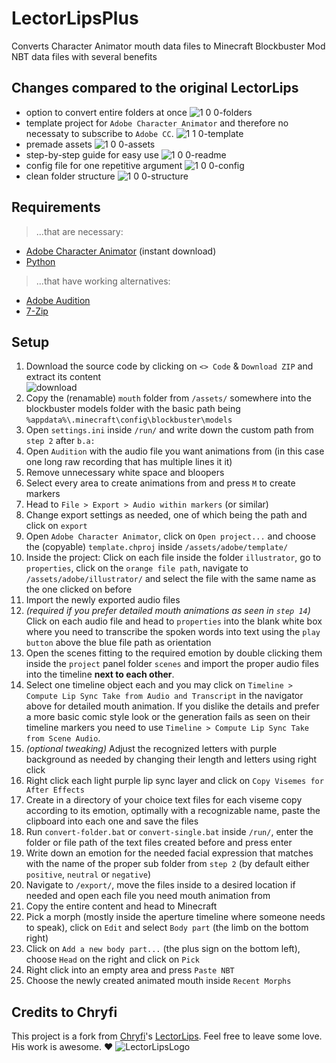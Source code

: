 # LectorLipsPlus

Converts Character Animator mouth data files to Minecraft Blockbuster Mod NBT data files with several benefits

## Changes compared to the original LectorLips
- option to convert entire folders at once
![1 0 0-folders](https://github.com/user-attachments/assets/6a145327-b157-44e5-b1e3-434e93915868)
- template project for `Adobe Character Animator` and therefore no necessaty to subscribe to `Adobe CC`.
![1 1 0-template](https://github.com/user-attachments/assets/c26714a6-5a8e-4833-85cd-daefe607ef22)
- premade assets
![1 0 0-assets](https://github.com/user-attachments/assets/321d3f17-24db-4a43-87f5-68375af8fdd7)
- step-by-step guide for easy use
![1 0 0-readme](https://github.com/user-attachments/assets/c9090e9f-822f-4b7a-8116-28feb01e6c75)
- config file for one repetitive argument
![1 0 0-config](https://github.com/user-attachments/assets/292491fc-1b77-41d2-a367-f6b417b09cca)
- clean folder structure
![1 0 0-structure](https://github.com/user-attachments/assets/6877cc6b-169c-40f5-96e8-b890c819a0d9)

## Requirements

> ...that are necessary:
- [Adobe Character Animator](https://creativecloud.adobe.com/apps/download/character-animator) (instant download)
- [Python](https://www.python.org/downloads/)
> ...that have working alternatives:
- [Adobe Audition](https://www.adobe.com/de/creativecloud/plans.html)
- [7-Zip](https://7-zip.de/download.html)

## Setup

1. Download the source code by clicking on `<> Code` & `Download ZIP` and extract its content\
![download](https://github.com/ItsLeMax/File-Mass-Renaming/assets/80857459/847b4ed1-b820-4479-8a0b-a48bcfe55108)
2. Copy the (renamable) `mouth` folder from `/assets/` somewhere into the blockbuster models folder with the basic path being `%appdata%\.minecraft\config\blockbuster\models`
3. Open `settings.ini` inside `/run/` and write down the custom path from `step 2` after `b.a:`
4. Open `Audition` with the audio file you want animations from (in this case one long raw recording that has multiple lines it it)
5. Remove unnecessary white space and bloopers
6. Select every area to create animations from and press `M` to create markers
7. Head to `File > Export > Audio within markers` (or similar)
8. Change export settings as needed, one of which being the path and click on `export`
9. Open `Adobe Character Animator`, click on `Open project...` and choose the (copyable) `template.chproj` inside `/assets/adobe/template/`
10. Inside the project: Click on each file inside the folder `illustrator`, go to `properties`, click on the `orange file path`, navigate to `/assets/adobe/illustrator/` and select the file with the same name as the one clicked on before
11. Import the newly exported audio files
12. *(required if you prefer detailed mouth animations as seen in `step 14`)* Click on each audio file and head to `properties` into the blank white box where you need to transcribe the spoken words into text using the `play button` above the blue file path as orientation
13. Open the scenes fitting to the required emotion by double clicking them inside the `project` panel folder `scenes` and import the proper audio files into the timeline **next to each other**.
14. Select one timeline object each and you may click on `Timeline > Compute Lip Sync Take from Audio and Transcript` in the navigator above for detailed mouth animation. If you dislike the details and prefer a more basic comic style look or the generation fails as seen on their timeline markers you need to use `Timeline > Compute Lip Sync Take from Scene Audio`.
15. *(optional tweaking)* Adjust the recognized letters with purple background as needed by changing their length and letters using right click
16. Right click each light purple lip sync layer and click on `Copy Visemes for After Effects`
17. Create in a directory of your choice text files for each viseme copy according to its emotion, optimally with a recognizable name, paste the clipboard into each one and save the files
18. Run `convert-folder.bat` or `convert-single.bat` inside `/run/`, enter the folder or file path of the text files created before and press enter
19. Write down an emotion for the needed facial expression that matches with the name of the proper sub folder from `step 2` (by default either `positive`, `neutral` or `negative`)
20. Navigate to `/export/`, move the files inside to a desired location if needed and open each file you need mouth animation from
21. Copy the entire content and head to Minecraft
22. Pick a morph (mostly inside the aperture timeline where someone needs to speak), click on `Edit` and select `Body part` (the limb on the bottom right)
23. Click on `Add a new body part...` (the plus sign on the bottom left), choose `Head` on the right and click on `Pick`
24. Right click into an empty area and press `Paste NBT`
25. Choose the newly created animated mouth inside `Recent Morphs`

## Credits to Chryfi

This project is a fork from [Chryfi](https://github.com/Chryfi/)'s [LectorLips](https://github.com/Chryfi/LectorLips). Feel free to leave some love. His work is awesome. ❤️
![LectorLipsLogo](https://github.com/user-attachments/assets/bba99c8f-8ad1-491c-a918-d70b8306cef6)